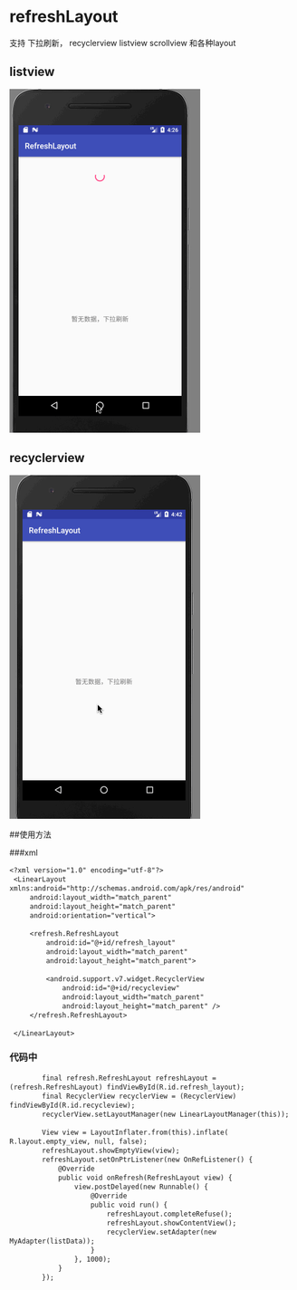 # refreshLayout
支持 下拉刷新， recyclerview listview scrollview  和各种layout


## listview

![listview](https://github.com/wanghao200906/refreshLayout/raw/master/images/listview.gif)


## recyclerview
![recyclerview](https://github.com/wanghao200906/refreshLayout/raw/master/images/recyclerview.gif)


##使用方法

###xml
 
 ```
 <?xml version="1.0" encoding="utf-8"?>
  <LinearLayout xmlns:android="http://schemas.android.com/apk/res/android"
      android:layout_width="match_parent"
      android:layout_height="match_parent"
      android:orientation="vertical">
  
      <refresh.RefreshLayout
          android:id="@+id/refresh_layout"
          android:layout_width="match_parent"
          android:layout_height="match_parent">
  
          <android.support.v7.widget.RecyclerView
              android:id="@+id/recycleview"
              android:layout_width="match_parent"
              android:layout_height="match_parent" />
      </refresh.RefreshLayout>
  
  </LinearLayout>
  ```
### 代码中

```
        final refresh.RefreshLayout refreshLayout = (refresh.RefreshLayout) findViewById(R.id.refresh_layout);
        final RecyclerView recyclerView = (RecyclerView) findViewById(R.id.recycleview);
        recyclerView.setLayoutManager(new LinearLayoutManager(this));
       
        View view = LayoutInflater.from(this).inflate( R.layout.empty_view, null, false);
        refreshLayout.showEmptyView(view);
        refreshLayout.setOnPtrListener(new OnRefListener() {
            @Override
            public void onRefresh(RefreshLayout view) {
                view.postDelayed(new Runnable() {
                    @Override
                    public void run() {
                        refreshLayout.completeRefuse();
                        refreshLayout.showContentView();
                        recyclerView.setAdapter(new MyAdapter(listData));
                    }
                }, 1000);
            }
        });
```

 